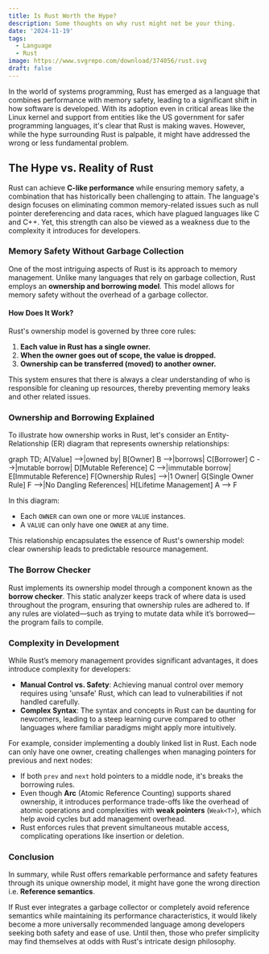 ```yaml
---
title: Is Rust Worth the Hype?
description: Some thoughts on why rust might not be your thing.
date: '2024-11-19'
tags:
  - Language
  - Rust
image: https://www.svgrepo.com/download/374056/rust.svg
draft: false
---
```


<script>
  import Mermaid from '$lib/components/markdown/mermaid.svelte';
</script>

In the world of systems programming, Rust has emerged as a language that combines performance with memory safety, leading to a significant shift in how software is developed. With its adoption even in critical areas like the Linux kernel and support from entities like the US government for safer programming languages, it's clear that Rust is making waves. However, while the hype surrounding Rust is palpable, it might have addressed the wrong or less fundamental problem.

## The Hype vs. Reality of Rust

Rust can achieve **C-like performance** while ensuring memory safety, a combination that has historically been challenging to attain. The language's design focuses on eliminating common memory-related issues such as null pointer dereferencing and data races, which have plagued languages like C and C++. Yet, this strength can also be viewed as a weakness due to the complexity it introduces for developers.

### Memory Safety Without Garbage Collection

One of the most intriguing aspects of Rust is its approach to memory management. Unlike many languages that rely on garbage collection, Rust employs an **ownership and borrowing model**. This model allows for memory safety without the overhead of a garbage collector.

#### How Does It Work?

Rust's ownership model is governed by three core rules:

1. **Each value in Rust has a single owner.**
2. **When the owner goes out of scope, the value is dropped.**
3. **Ownership can be transferred (moved) to another owner.**

This system ensures that there is always a clear understanding of who is responsible for cleaning up resources, thereby preventing memory leaks and other related issues.

### Ownership and Borrowing Explained

To illustrate how ownership works in Rust, let's consider an Entity-Relationship (ER) diagram that represents ownership relationships:

<Mermaid height="500" width="700">
graph TD;
    A[Value] -->|owned by| B[Owner]
    B -->|borrows| C[Borrower]
    C -->|mutable borrow| D[Mutable Reference]
    C -->|immutable borrow| E[Immutable Reference]
    F[Ownership Rules] -->|1 Owner| G[Single Owner Rule]
    F -->|No Dangling References| H[Lifetime Management]
    A --> F
</Mermaid>

In this diagram:
- Each `OWNER` can own one or more `VALUE` instances.
- A `VALUE` can only have one `OWNER` at any time.

This relationship encapsulates the essence of Rust's ownership model: clear ownership leads to predictable resource management.

### The Borrow Checker

Rust implements its ownership model through a component known as the **borrow checker**. This static analyzer keeps track of where data is used throughout the program, ensuring that ownership rules are adhered to. If any rules are violated—such as trying to mutate data while it’s borrowed—the program fails to compile.

### Complexity in Development

While Rust’s memory management provides significant advantages, it does introduce complexity for developers:

- **Manual Control vs. Safety**: Achieving manual control over memory requires using 'unsafe' Rust, which can lead to vulnerabilities if not handled carefully.
- **Complex Syntax**: The syntax and concepts in Rust can be daunting for newcomers, leading to a steep learning curve compared to other languages where familiar paradigms might apply more intuitively.

For example, consider implementing a doubly linked list in Rust. Each node can only have one owner, creating challenges when managing pointers for previous and next nodes:

- If both `prev` and `next` hold pointers to a middle node, it's breaks the borrowing rules.
- Even though **Arc** (Atomic Reference Counting) supports shared ownership, it introduces performance trade-offs like the overhead of atomic operations and complexities with **weak pointers** (`Weak<T>`), which help avoid cycles but add management overhead.
- Rust enforces rules that prevent simultaneous mutable access, complicating operations like insertion or deletion.

### Conclusion

In summary, while Rust offers remarkable performance and safety features through its unique ownership model, it might have gone the wrong direction i.e. **Reference semantics**.

If Rust ever integrates a garbage collector or completely avoid reference semantics while maintaining its performance characteristics, it would likely become a more universally recommended language among developers seeking both safety and ease of use. Until then, those who prefer simplicity may find themselves at odds with Rust's intricate design philosophy.
